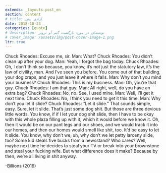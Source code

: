 ```yaml
---
extends: _layouts.post_en
section: content
# title: آزادی بیان
date: 2018-10-23
categories: [quote]
# description: نوشته‌ای در مورد بازگشت گیم آو ترونز
# cover_image: /assets/img/post-cover-image-1.png
ltr: true
---
```



Chuck Rhoades: Excuse me, sir.
Man: What?
Chuck Rhoades: You didn’t clean up after your dog.
Man: Yeah, I forgot the bag today.
Chuck Rhoades: Oh, I don’t think so because, you know, it’s not just the statutory law, it’s the law of civility, man. And I’ve seen you before. You come out of that building, your dog craps, and you just leave it where it falls.
Man: Why don’t you mind your business?
Chuck Rhoades: This is my business.
Man: Oh, you’re that guy.
Chuck Rhoades: I am that guy.
Man: All right, well, do you have an extra bag?
Chuck Rhoades: No, no. See, I used mine.
Man: Well, I’ll get it next time.
Chuck Rhoades: No, I think you need to get it this time.
Man: Why don’t you let it slide?
Chuck Rhoades: “Let it slide.” That sounds simple, easy. Sure, let it slide. That’s just some dog shit. But those are three devious little words. You know, if if I let your dog shit slide, then I have to be okay with this whole plaza filling up with it, which it would before we know it. Oh, then it would be on our pant legs and our shoes, and we would track it into our homes, and then our homes would smell like shit, too. It’d be easy to let it slide. You know, why don’t we, uh, why don’t we let petty larceny slide, too? Some kid steals five bucks from a newsstand? Who cares? Well, maybe next time he decides to steal your TV or break into your brownstone and steal your fucking wife. But what difference does it make? Because by then, we’re all living in shit anyway.

-Billions (2016)
